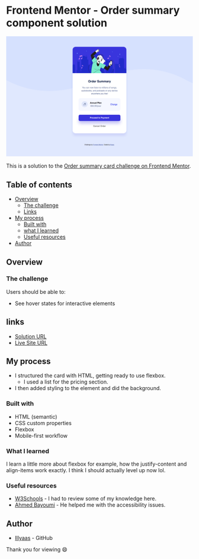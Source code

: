 # Frontend Mentor - Order summary component solution

![Design preview for the QR code component coding challenge](ordersummaryscreenshot.png)

This is a solution to the [Order summary card challenge on Frontend Mentor](https://www.frontendmentor.io/challenges/order-summary-component-QlPmajDUj).

## Table of contents

- [Overview](#overview)
  - [The challenge](#the-challenge)
  - [Links](#links)
- [My process](#my-process)
  - [Built with](#built-with)
  - [what I learned](#what-i-learned)
  - [Useful resources](#useful-resources)
- [Author](#author)

## Overview

### The challenge

Users should be able to:

- See hover states for interactive elements

## links

- [Solution URL](https://github.com/Illyaas4Show/Order-summary-component)
- [Live Site URL](https://sage-kheer-d35d73.netlify.app)

## My process

- I structured the card with HTML, getting ready to use flexbox.
    - I used a list for the pricing section.
- I then added styling to the element and did the background.

### Built with

- HTML (semantic)
- CSS custom properties
- Flexbox
- Mobile-first workflow

### What I learned

I learn a little more about flexbox for example, how the justify-content and align-items work exactly. I think I should actually level up now lol.

### Useful resources

- [W3Schools](https://www.w3schools.com) - I had to review some of my knowledge here.
- [Ahmed Bayoumi](https://www.frontendmentor.io/profile/Bayoumi-dev) - He helped me with the accessibility issues.

## Author
- [Illyaas](https://github.com/Illyaas4Show/) - GitHub

Thank you for viewing :smile:
